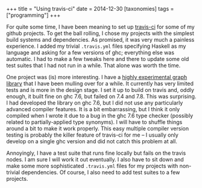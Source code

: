 +++
title = "Using travis-ci"
date = 2014-12-30
[taxonomies]
tags = ["programming"]
+++

For quite some time, I have been meaning to set up [travis-ci](https://travis-ci.org/) for some of my github projects.  To get the ball rolling, I chose my projects with the simplest build systems and dependencies.  As promised, it was very much a painless experience.  I added my trivial `.travis.yml` files specifying Haskell as my language and asking for a few versions of ghc; everything else was automatic.  I had to make a few tweaks here and there to update some old test suites that I had not run in a while.  That alone was worth the time.

One project was (is) more interesting.  I have a [highly experimental graph library](https://github.com/travitch/haggle) that I have been mulling over for a while.  It currently has very limited tests and is more in the design stage.  I set it up to build on travis and, oddly enough, it built fine on ghc 7.6, but failed on 7.4 and 7.8.  This was surprising.  I had developed the library on ghc 7.6, but I did not use any particularly advanced compiler features.  It is a bit embarrassing, but I think it only compiled when I wrote it due to a bug in the ghc 7.6 type checker (possibly related to partially-applied type synonyms).  I will have to shuffle things around a bit to make it work properly.  This easy multiple compiler version testing is probably the killer feature of travis-ci for me – I usually only develop on a single ghc version and did not catch this problem at all.

Annoyingly, I have a test suite that runs fine locally but fails on the travis nodes.  I am sure I will work it out eventually.  I also have to sit down and make some more sophisticated `.travis.yml` files for my projects with non-trivial dependencies.  Of course, I also need to add test suites to a few projects.
